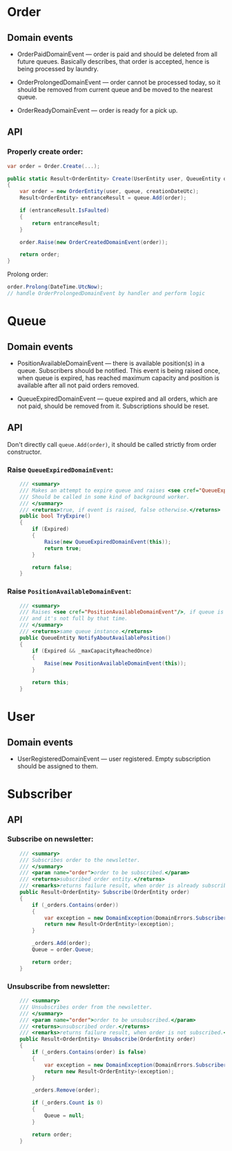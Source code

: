 ﻿# Order

## Domain events

- OrderPaidDomainEvent &mdash; order is paid and should
  be deleted from all future queues. Basically describes, that
  order is accepted, hence is being processed by laundry.


- OrderProlongedDomainEvent &mdash; order cannot be processed
  today, so it should be removed from current queue and
  be moved to the nearest queue.


- OrderReadyDomainEvent &mdash; order is ready for a pick up.

## API
### Properly create order:
```csharp
var order = Order.Create(...);

public static Result<OrderEntity> Create(UserEntity user, QueueEntity queue, DateTime creationDateUtc)
{
    var order = new OrderEntity(user, queue, creationDateUtc); 
    Result<OrderEntity> entranceResult = queue.Add(order);

    if (entranceResult.IsFaulted)
    {
        return entranceResult;
    }

    order.Raise(new OrderCreatedDomainEvent(order));

    return order;
}
```

Prolong order:
```csharp
order.Prolong(DateTime.UtcNow);
// handle OrderProlongedDomainEvent by handler and perform logic
```

# Queue
## Domain events

- PositionAvailableDomainEvent &mdash; there is available position(s) in a queue. Subscribers
should be notified. This event is being raised once, when queue is expired, has reached
maximum capacity and position is available after all not paid orders removed.


- QueueExpiredDomainEvent &mdash; queue expired and all orders, which are not paid,
should be removed from it. Subscriptions should be reset.


## API
Don't directly call `queue.Add(order)`, it should be called
strictly from order constructor.

### Raise `QueueExpiredDomainEvent`:
```csharp
    /// <summary>
    /// Makes an attempt to expire queue and raises <see cref="QueueExpiredDomainEvent"/>.
    /// Should be called in some kind of background worker.
    /// </summary>
    /// <returns>true, if event is raised, false otherwise.</returns>
    public bool TryExpire()
    {
        if (Expired)
        {
            Raise(new QueueExpiredDomainEvent(this));
            return true;
        }

        return false;
    }
```

### Raise `PositionAvailableDomainEvent`:
```csharp
    /// <summary>
    /// Raises <see cref="PositionAvailableDomainEvent"/>, if queue is expired
    /// and it's not full by that time.
    /// </summary>
    /// <returns>same queue instance.</returns>
    public QueueEntity NotifyAboutAvailablePosition()
    {
        if (Expired && _maxCapacityReachedOnce)
        {
            Raise(new PositionAvailableDomainEvent(this));
        }

        return this;
    }
```


# User
## Domain events

- UserRegisteredDomainEvent &mdash; user registered. Empty subscription should be assigned to them.


# Subscriber
## API

### Subscribe on newsletter:
```csharp
    /// <summary>
    /// Subscribes order to the newsletter.
    /// </summary>
    /// <param name="order">order to be subscribed.</param>
    /// <returns>subscribed order entity.</returns>
    /// <remarks>returns failure result, when order is already subscribed.</remarks>
    public Result<OrderEntity> Subscribe(OrderEntity order)
    {
        if (_orders.Contains(order))
        {
            var exception = new DomainException(DomainErrors.Subscriber.ContainsOrderWithId(order.Id));
            return new Result<OrderEntity>(exception);
        }

        _orders.Add(order);
        Queue = order.Queue;

        return order;
    }
```

### Unsubscribe from newsletter:
```csharp
    /// <summary>
    /// Unsubscribes order from the newsletter.
    /// </summary>
    /// <param name="order">order to be unsubscribed.</param>
    /// <returns>unsubscribed order.</returns>
    /// <remarks>returns failure result, when order is not subscribed.</remarks>
    public Result<OrderEntity> Unsubscribe(OrderEntity order)
    {
        if (_orders.Contains(order) is false)
        {
            var exception = new DomainException(DomainErrors.Subscriber.OrderIsNotInSubscription(order.Id));
            return new Result<OrderEntity>(exception);
        }

        _orders.Remove(order);

        if (_orders.Count is 0)
        {
            Queue = null;
        }

        return order;
    }
```